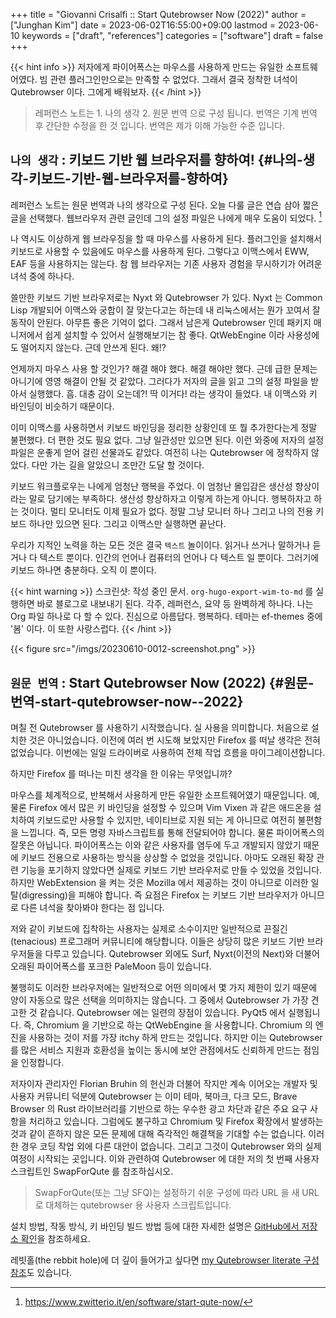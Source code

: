 +++
title = "Giovanni Crisalfi :: Start Qutebrowser Now (2022)"
author = ["Junghan Kim"]
date = 2023-06-02T16:55:00+09:00
lastmod = 2023-06-10
keywords = ["draft", "references"]
categories = ["software"]
draft = false
+++

{{< hint info >}}
저자에게 파이어폭스는 마우스를 사용하게 만드는 유일한 소프트웨어였다. 빔 관련
플러그인만으로는 만족할 수 없었다. 그래서 결국 정착한 녀석이 Qutebrowser 이다.
그에게 배워보자.
{{< /hint >}}

<!--more-->

> 레퍼런스 노트는 1. 나의 생각 2. 원문 번역 으로 구성 됩니다. 번역은 기계 번역 후
> 간단한 수정을 한 것 입니다. 번역은 제가 이해 가능한 수준 입니다.


## `나의 생각` : 키보드 기반 웹 브라우저를 향하여! {#나의-생각-키보드-기반-웹-브라우저를-향하여}

레퍼런스 노트는 원문 번역과 나의 생각으로 구성 된다. 오늘 다룰 글은 연습 삼아
짧은 글을 선택했다. 웹브라우저 관련 글인데 그의 설정 파일은 나에게 매우 도움이
되었다.&nbsp;[^fn:1]

나 역시도 이상하게 웹 브라우징을 할 때 마우스를 사용하게 된다. 플러그인을
설치해서 키보드로 사용할 수 있음에도 마우스를 사용하게 된다. 그렇다고 이맥스에서
EWW, EAF 등을 사용하지는 않는다. 참 웹 브라우저는 기존 사용자 경험을 무시하기가
어려운 녀석 중에 하나다.

쓸만한 키보드 기반 브라우저로는 Nyxt 와 Qutebrowser 가 있다. Nyxt 는 Common Lisp
개발되어 이맥스와 궁합이 잘 맞는다고는 하는데 내 리눅스에서는 뭔가 꼬여서 잘
동작이 안된다. 아무튼 좋은 기억이 없다. 그래서 남은게 Qutebrowser 인데 패키지
매니저에서 쉽게 설치할 수 있어서 실행해보기는 참 좋다. QtWebEngine 이라
사용성에도 떨어지지 않는다. 근데 안쓰게 된다. 왜!?

언제까지 마우스 사용 할 것인가? 해결 해야 했다. 해결 해야만 했다. 근데 급한
문제는 아니기에 영영 해결이 안될 것 같았다. 그러다가 저자의 글을 읽고 그의 설정
파일을 받아서 실행했다. 흠. 대충 감이 오는데?! 딱 이거다! 라는 생각이 들었다. 내
이맥스와 키 바인딩이 비슷하기 때문이다.

이미 이맥스를 사용하면서 키보드 바인딩을 정리한 상황인데 또 뭘 추가한다는게 정말
불편했다. 더 편한 것도 필요 없다. 그냥 일관성만 있으면 된다. 이런 와중에 저자의
설정 파일은 운좋게 얻어 걸린 선물과도 같았다. 여전히 나는 Qutebrowser 에 정착하지
않았다. 다만 가는 길을 알았으니 조만간 도달 할 것이다.

키보드 워크플로우는 나에게 엄청난 행복을 주었다. 이 엄청난 몰입감은 생산성
향상이라는 말로 담기에는 부족하다. 생산성 향상하자고 이렇게 하는게 아니다.
행복하자고 하는 것이다. 멀티 모니터도 이제 필요가 없다. 정말 그냥 모니터 하나
그리고 나의 전용 키보드 하나만 있으면 된다. 그리고 이맥스만 실행하면 끝난다.

우리가 지적인 노력을 하는 모든 것은 결국 `텍스트` 놀이이다. 읽거나 쓰거나 말하거나
듣거나 다 텍스트 뿐이다. 인간의 언어나 컴퓨터의 언어나 다 텍스트 일 뿐이다.
그러기에 키보드 하나면 충분하다. 오직 이 뿐이다.

{{< hint warning >}}
스크린샷: 작성 중인 문서. `org-hugo-export-wim-to-md` 를 실행하면 바로 블로그로
내보내기 된다. 각주, 레퍼런스, 요약 등 완벽하게 하나다. 나는 Org 파일 하나로 다
할 수 있다. 진심으로 아름답다. 행복하다. 테마는 ef-themes 중에 '봄' 이다. 이
또한 사랑스럽다.
{{< /hint >}}

{{< figure src="/imgs/20230610-0012-screenshot.png" >}}


## `원문 번역` : Start Qutebrowser Now (2022) {#원문-번역-start-qutebrowser-now--2022}

며칠 전 Qutebrowser 를 사용하기 시작했습니다. 실 사용을 의미합니다. 처음으로
설치한 것은 아니었습니다. 이전에 여러 번 시도해 보았지만 Firefox 를 떠날 생각은
전혀 없었습니다. 이번에는 일일 드라이버로 사용하여 전체 작업 흐름을
마이그레이션합니다.

하지만 Firefox 를 떠나는 미친 생각을 한 이유는 무엇입니까?

마우스를 체계적으로, 반복해서 사용하게 만든 유일한 소프트웨어였기 때문입니다.
예, 물론 Firefox 에서 많은 키 바인딩을 설정할 수 있으며 Vim Vixen 과 같은
애드온을 설치하여 키보드로만 사용할 수 있지만, 네이티브로 지원 되는 게 아니므로
여전히 불편함을 느낍니다. 즉, 모든 명령 자바스크립트를 통해 전달되어야 합니다.
물론 파이어폭스의 잘못은 아닙니다. 파이어폭스는 이와 같은 사용자를 염두에 두고
개발되지 않았기 때문에 키보드 전용으로 사용하는 방식을 상상할 수 없었을
것입니다. 아마도 오래된 확장 관련 기능을 포기하지 않았다면 실제로 키보드 기반
브라우저로 만들 수 있었을 것입니다. 하지만 WebExtension 을 켜는 것은 Mozilla
에서 제공하는 것이 아니므로 이러한 일탈(digressing)을 피해야 합니다. 즉 요점은
Firefox 는 키보드 기반 브라우저가 아니므로 다른 녀석을 찾아봐야 한다는 점 입니다.

저와 같이 키보드에 집착하는 사용자는 실제로 소수이지만 일반적으로 끈질긴(tenacious)
프로그래머 커뮤니티에 해당합니다. 이들은 상당히 많은 키보드 기반 브라우저들을
다루고 있습니다. Qutebrowser 외에도 Surf, Nyxt(이전의 Next)와 더불어 오래된
파이어폭스를 포크한 PaleMoon 등이 있습니다.

불행히도 이러한 브라우저에는 일반적으로 어떤 의미에서 몇 가지 제한이 있기 때문에
양이 자동으로 많은 선택을 의미하지는 않습니다. 그 중에서 Qutebrowser 가 가장
견고한 것 같습니다. Qutebrowser 에는 일련의 장점이 있습니다. PyQt5 에서
실행됩니다. 즉, Chromium 을 기반으로 하는 QtWebEngine 을 사용합니다. Chromium 의
엔진을 사용하는 것이 저를 가장 itchy 하게 만드는 것입니다. 하지만 이는
Qutebrowser 를 많은 서비스 지원과 호환성을 높이는 동시에 보안 관점에서도 신뢰하게
만드는 점임을 인정합니다.

저자이자 관리자인 Florian Bruhin 의 헌신과 더불어 작지만 계속 이어오는 개발자 및
사용자 커뮤니티 덕분에 Qutebrowser 는 이미 테마, 북마크, 다크 모드, Brave
Browser 의 Rust 라이브러리를 기반으로 하는 우수한 광고 차단과 같은 주요 요구
사항을 처리하고 있습니다. 그럼에도 불구하고 Chromium 및 Firefox 확장에서
발생하는 것과 같이 흔하지 않은 모든 문제에 대해 즉각적인 해결책을 기대할 수는
없습니다. 이러한 경우 코딩 작업 외에 다른 대안이 없습니다. 그리고 그것이
Qutebrowser 와의 실제 여정이 시작되는 곳입니다. 이와 관련하여 Qutebrowser 에
대한 저의 첫 번째 사용자 스크립트인 SwapForQute 를 참조하십시오.

> SwapForQute(또는 그냥 SFQ)는 설정하기 쉬운 구성에 따라 URL 을 새 URL 로 대체하는 qutebrowser 용 사용자 스크립트입니다.

설치 방법, 작동 방식, 키 바인딩 빌드 방법 등에 대한 자세한 설명은 [GitHub에서
저장소 확인](https://github.com/gicrisf/swapforqute)을 참조하세요.

레빗홀(the rebbit hole)에 더 깊이 들어가고 싶다면 [my Qutebrowser literate 구성
참조](https://github.com/gicrisf/qute-config)도 있습니다.

[^fn:1]: <https://www.zwitterio.it/en/software/start-qute-now/>